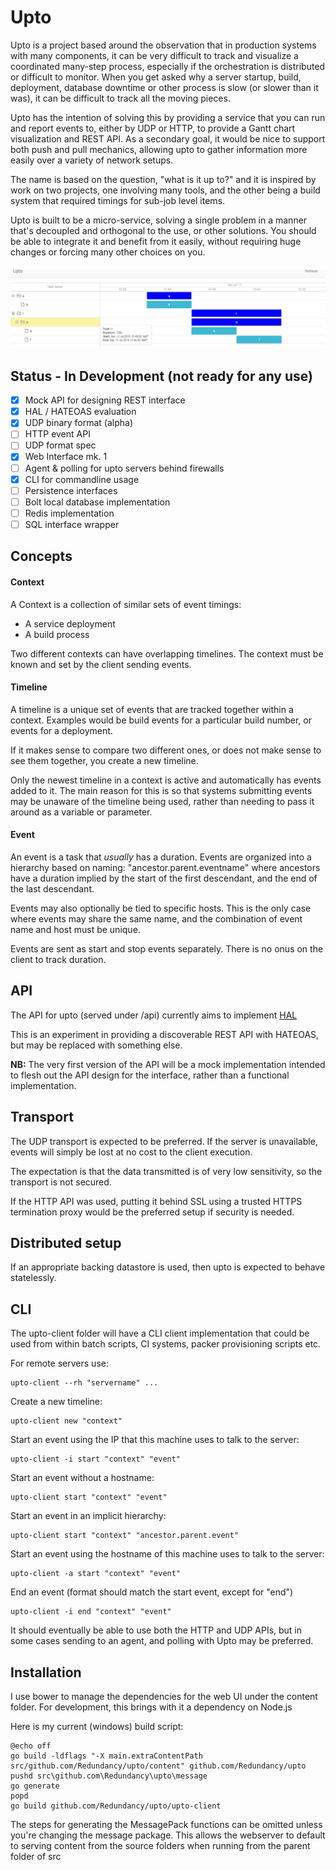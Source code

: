 # Upto

Upto is a project based around the observation that in production systems with
many components, it can be very difficult to track and visualize a coordinated
many-step process, especially if the orchestration is distributed or difficult
to monitor. When you get asked why a server startup, build,
deployment, database downtime or other process is slow (or slower than it was),
it can be difficult to track all the moving pieces.

Upto has the intention of solving this by providing a service that you can run and
report events to, either by UDP or HTTP, to provide a Gantt chart visualization and REST API.
As a secondary goal, it would be nice to support both push and pull mechanics,
allowing upto to gather information more easily over a variety of network setups.

The name is based on the question, "what is it up to?" and it is inspired by work
on two projects, one involving many tools, and the other being a build system that
required timings for sub-job level items.

Upto is built to be a micro-service, solving a single problem in a manner that's
decoupled and orthogonal to the use, or other solutions. You should be able to
integrate it and benefit from it easily, without requiring huge changes or forcing
many other choices on you.

![Example](content/example.png)

## Status - In Development (not ready for any use)
- [x] Mock API for designing REST interface
 - [x] HAL / HATEOAS evaluation
- [x] UDP binary format (alpha)
- [ ] HTTP event API
- [ ] UDP format spec
- [x] Web Interface mk. 1
- [ ] Agent & polling for upto servers behind firewalls
- [x] CLI for commandline usage
- [ ] Persistence interfaces
 - [ ] Bolt local database implementation
 - [ ] Redis implementation
 - [ ] SQL interface wrapper

## Concepts
#### Context
A Context is a collection of similar sets of event timings:
* A service deployment
* A build process

Two different contexts can have overlapping timelines.
The context must be known and set by the client sending events.

#### Timeline
A timeline is a unique set of events that are tracked together within a context.
Examples would be build events for a particular build number, or events for a deployment.

If it makes sense to compare two different ones, or does not make sense to see them
together, you create a new timeline.

Only the newest timeline in a context is active and automatically has events added to it.
The main reason for this is so that systems submitting events may be unaware of
the timeline being used, rather than needing to pass it around as a variable or parameter.

#### Event
An event is a task that *usually* has a duration. Events are organized into
a hierarchy based on naming: "ancestor.parent.eventname" where ancestors have a
duration implied by the start of the first descendant, and the end of the last descendant.

Events may also optionally be tied to specific hosts. This is the only case where
events may share the same name, and the combination of event name and host must
be unique.

Events are sent as start and stop events separately.
There is no onus on the client to track duration.

## API

The API for upto (served under /api) currently aims to implement
[HAL](http://stateless.co/hal_specification.html)

This is an experiment in providing a discoverable REST API with HATEOAS,
but may be replaced with something else.

**NB:** The very first version of the API will be a mock implementation intended to
flesh out the API design for the interface, rather than a functional implementation.

## Transport

The UDP transport is expected to be preferred. If the server is unavailable, events
will simply be lost at no cost to the client execution.

The expectation is that the data transmitted is of very low sensitivity, so the
transport is not secured.

If the HTTP API was used, putting it behind SSL using a trusted HTTPS termination
proxy would be the preferred setup if security is needed.

## Distributed setup

If an appropriate backing datastore is used, then upto is expected to behave statelessly.

## CLI

The upto-client folder will have a CLI client implementation that could be used
from within batch scripts, CI systems, packer provisioning scripts etc.

For remote servers use:
```
upto-client --rh "servername" ...
```
Create a new timeline:
```
upto-client new "context"
```
Start an event using the IP that this machine uses to talk to the server:
```
upto-client -i start "context" "event"
```
Start an event without a hostname:
```
upto-client start "context" "event"
```
Start an event in an implicit hierarchy:
```
upto-client start "context" "ancestor.parent.event"
```
Start an event using the hostname of this machine uses to talk to the server:
```
upto-client -a start "context" "event"
```
End an event (format should match the start event, except for "end")
```
upto-client -i end "context" "event"
```

It should eventually be able to use both the HTTP and UDP APIs, but in some cases
sending to an agent, and polling with Upto may be preferred.

## Installation

I use bower to manage the dependencies for the web UI under the content folder.
For development, this brings with it a dependency on Node.js

Here is my current (windows) build script:
```
@echo off
go build -ldflags "-X main.extraContentPath src/github.com/Redundancy/upto/content" github.com/Redundancy/upto
pushd src\github.com\Redundancy\upto\message
go generate
popd
go build github.com/Redundancy/upto/upto-client
```
The steps for generating the MessagePack functions can be omitted unless you're changing the message package.
This allows the webserver to default to serving content from the source folders when running from the parent folder of src
